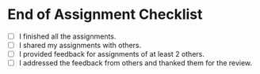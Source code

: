 # End of Assignment Checklist
* [ ] I finished all the assignments.
* [ ] I shared my assignments with others.
* [ ] I provided feedback for assignments of at least 2 others.
* [ ] I addressed the feedback from others and thanked them for the review.
